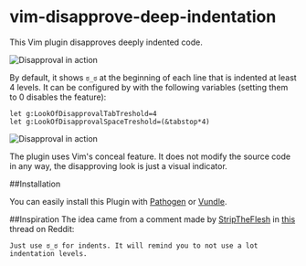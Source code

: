 vim-disapprove-deep-indentation
===============================

This Vim plugin disapproves deeply indented code.

![Disapproval in action](https://github.com/dodie/vim-disapprove-deep-indentation/blob/master/tty.gif "Disapproval")

By default, it shows ```ಠ_ಠ``` at the beginning of each line that is indented at least 4 levels.
It can be configured by with the following variables (setting them to 0 disables the feature):

```
let g:LookOfDisapprovalTabTreshold=4
let g:LookOfDisapprovalSpaceTreshold=(&tabstop*4)
```

![Disapproval in action](https://github.com/dodie/vim-disapprove-deep-indentation/blob/master/screenshot.png "Disapproval")

The plugin uses Vim's conceal feature. It does not modify the source code in any way, the disapproving
look is just a visual indicator.


##Installation

You can easily install this Plugin with
[Pathogen](https://github.com/tpope/vim-pathogen) or
[Vundle](https://github.com/gmarik/vundle).


##Inspiration
The idea came from a comment made by [StripTheFlesh](https://www.reddit.com/user/StripTheFlesh) in
[this](https://www.reddit.com/r/programming/comments/5jwjfk/python_36_released/dbjoi2a/) thread on Reddit:

```
Just use ಠ_ಠ for indents. It will remind you to not use a lot indentation levels.
```

